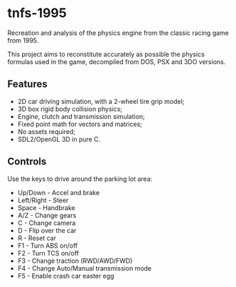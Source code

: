# tnfs-1995

Recreation and analysis of the physics engine from the classic racing game from 1995.

This project aims to reconstitute accurately as possible the physics formulas used in the game, decompiled from DOS, PSX and 3DO versions.

## Features
* 2D car driving simulation, with a 2-wheel tire grip model;
* 3D box rigid body collision physics;
* Engine, clutch and transmission simulation;
* Fixed point math for vectors and matrices;
* No assets required;
* SDL2/OpenGL 3D in pure C.

## Controls
Use the keys to drive around the parking lot area:
* Up/Down - Accel and brake
* Left/Right - Steer
* Space - Handbrake
* A/Z - Change gears
* C - Change camera
* D - Flip over the car
* R - Reset car
* F1 - Turn ABS on/off
* F2 - Turn TCS on/off
* F3 - Change traction (RWD/AWD/FWD)
* F4 - Change Auto/Manual transmission mode
* F5 - Enable crash car easter egg
